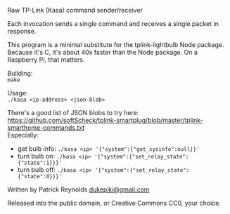 Raw TP-Link (Kasa) command sender/receiver

Each invocation sends a single command and receives a single packet in response.

This program is a minimal substitute for the tplink-lightbulb Node package.
Because it's C, it's about 40x faster than the Node package.  On a Raspberry
Pi, that matters.

Building:  
  `make`

Usage:  
  `./kasa <ip-address> <json-blob>`

There's a good list of JSON blobs to try here:  
  https://github.com/softScheck/tplink-smartplug/blob/master/tplink-smarthome-commands.txt  
Especially: 
  - get bulb info: `./kasa <ip> '{"system":{"get_sysinfo":null}}'`
  - turn bulb on:  `./kasa <ip> '{"system":{"set_relay_state":{"state":1}}}'`
  - turn bulb off: `./kasa <ip> '{"system":{"set_relay_state":{"state":0}}}'`

Written by Patrick Reynolds <dukepiki@gmail.com>

Released into the public domain, or Creative Commons CC0, your choice.
